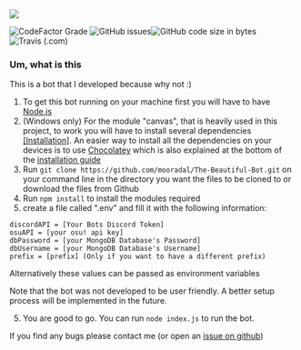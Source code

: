 
<img src='https://i.imgur.com/V0A9rjw.png'>

![CodeFactor Grade](https://img.shields.io/codefactor/grade/github/Moorad/the-beautiful-bot?style=flat-square) ![GitHub issues](https://img.shields.io/github/issues/Moorad/the-beautiful-bot?style=flat-square)![GitHub code size in bytes](https://img.shields.io/github/languages/code-size/Moorad/the-beautiful-bot?style=flat-square)
![Travis (.com)](https://img.shields.io/travis/com/Moorad/the-beautiful-bot?style=flat-square)

### Um, what is this
This is a bot that I developed because why not :)

1. To get this bot running on your machine first you will have to have [Node.js](https://nodejs.org/en/)
2. (Windows only) For the module "canvas", that is heavily used in this project, to work you will have to install several dependencies [[Installation]](https://github.com/Automattic/node-canvas/wiki/Installation:-Windows). An easier way to install all the dependencies on your devices is to use [Chocolatey](https://chocolatey.org/) which is also explained at the bottom of the [installation guide](https://github.com/Automattic/node-canvas/wiki/Installation:-Windows#install-with-chocolatey)
3. Run `git clone https://github.com/mooradal/The-Beautiful-Bot.git` on your command line in the directory you want the files to be cloned to or download the files from Github
4. Run `npm install` to install the modules required
5. create a file called ".env" and fill it with the following information:
```
discordAPI = [Your Bots Discord Token]
osuAPI = [your osu! api key]
dbPassword = [your MongoDB Database's Password]
dbUsername = [your MongoDB Database's Username]
prefix = [prefix] (Only if you want to have a different prefix)
```
Alternatively these values can be passed as environment variables

Note that the bot was not developed to be user friendly. A better setup process will be implemented in the future.

5. You are good to go. You can run `node index.js` to run the bot.

If you find any bugs please contact me (or open an [issue on github](https://github.com/Moorad/the-beautiful-bot/issues))
